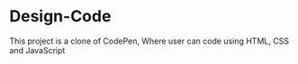 # Design-Code
This project is a clone of CodePen, Where user can code using HTML, CSS and JavaScript
